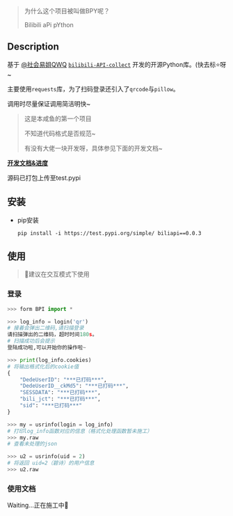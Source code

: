 > 为什么这个项目被叫做BPY呢？
> 
> Bilibili aPi pYthon
## Description

基于 [@社会易姐QWQ](https://github.com/SocialSisterYi) [`bilibili-API-collect`](https://github.com/SocialSisterYi/bilibili-API-collect) 开发的开源Python库。(快去标⭐呀~

主要使用`requests`库，为了扫码登录还引入了`qrcode`与`pillow`。

调用时尽量保证调用简洁明快~

> 这是本咸鱼的第一个项目
> 
> 不知道代码格式是否规范~
> 
> 有没有大佬一块开发呀，具体参见下面的开发文档~

**[开发文档&进度](https://www.notion.so/BPY-1d139fae04d44a879927e3009911bc6e)**

源码已打包上传至test.pypi


## 安装
- pip安装

    ```
    pip install -i https://test.pypi.org/simple/ biliapi==0.0.3
    ```

## 使用
> 🚨建议在交互模式下使用
### 登录
```python
>>> form BPI import *

>>> log_info = login('qr')
# 接着会弹出二维码,请扫描登录
请扫描弹出的二维码，超时时间180s。
# 扫描成功后会提示
登陆成功啦,可以开始你的操作啦~

>>> print(log_info.cookies)
# 将输出格式化后的cookie值
{
    "DedeUserID": "***已打码***",
    "DedeUserID__ckMd5": "***已打码***",
    "SESSDATA": "***已打码***",
    "bili_jct": "***已打码***",
    "sid": "***已打码***"
}

>>> my = usrinfo(login = log_info)
# 打印log_info函数对应的信息（格式化处理函数暂未施工）
>>> my.raw  
# 查看未处理的json

>>> u2 = usrinfo(uid = 2)
# 将返回 uid=2（碧诗）的用户信息
>>> u2.raw

```
### 使用文档

Waiting...正在施工中🚧
